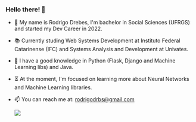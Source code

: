   ###        Hello there! 👋

- 🌱 My name is Rodrigo Drebes, I'm bachelor in Social Sciences (UFRGS) and started my Dev Career in 2022. 

- 📚 Currently studing Web Systems Development at Instituto Federal Catarinense (IFC) and Systems Analysis and Development at Univates.

- 📜 I have a good knowledge in Python (Flask, Django and Machine Learning libs) and Java.

- ⏳ At the moment, I'm focused on learning more about Neural Networks and Machine Learning libraries.

- 📫 You can reach me at: rodrigodrbs@gmail.com


   <a href="https://www.linkedin.com/in/rodrigodrebes/"><img src="https://img.shields.io/badge/LinkedIn-0077B5?style=for-the-badge&logo=linkedin&logoColor=white" target="_blank"></a>

